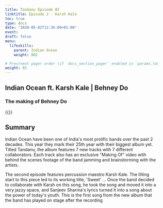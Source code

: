 ```yaml
---
title: Tandanu Episode 02
linktitle: Episode 2 - Karsh Kale
toc: true
type: docs
date: "2020-05-02T12:36:00+01:00"
event:
draft: false
menu:
  lifeskills:
    parent: Indian Ocean
    weight: 002

# Prev/next pager order (if `docs_section_pager` enabled in `params.toml`)
weight: 02
---
```


## Indian Ocean ft. Karsh Kale | Behney Do

### The making of Behney Do

{{<youtube ka6hYBxowHM>}}

## Summary

Indian Ocean have been one of India's most prolific bands over the past 2 decades. This year they mark their 25th year with their biggest album yet. Titled Tandanu, the album features 7 new tracks with 7 different collaborators. Each track also has an exclusive "Making Of" video with behind the scenes footage of the band jamming and brainstorming with the artists.

The second episode features percussion maestro Karsh Kale. The lilting start to this piece led to its working title, 'Sweet' ... Once the band decided to collaborate with Karsh on this song, he took the song and moved it into a very jazzy space, and Sanjeev Sharma's lyrics turned it into a song about the power of today's youth. This is the first song from the new album that the band has played on stage after the recording
